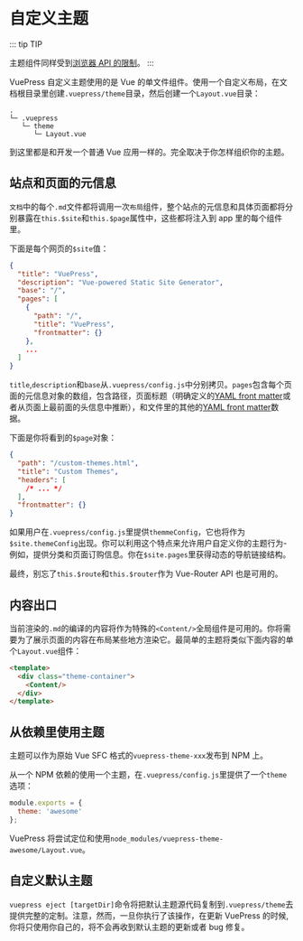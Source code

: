 # 自定义主题

::: tip TIP

主题组件同样受到[浏览器 API 的限制](./UseVueInMarkDown.html)。
:::

VuePress 自定义主题使用的是 Vue 的单文件组件。使用一个自定义布局，在文档根目录里创建`.vuepress/theme`目录，然后创建一个`Layout.vue`目录：

```
.
└─ .vuepress
   └─ theme
      └─ Layout.vue
```

到这里都是和开发一个普通 Vue 应用一样的。完全取决于你怎样组织你的主题。

## 站点和页面的元信息

`文档`中的每个`.md`文件都将调用一次`布局`组件，整个站点的元信息和具体页面都将分别暴露在`this.$site`和`this.$page`属性中，这些都将注入到 app 里的每个组件里。

下面是每个网页的`$site`值：

```json
{
  "title": "VuePress",
  "description": "Vue-powered Static Site Generator",
  "base": "/",
  "pages": [
    {
      "path": "/",
      "title": "VuePress",
      "frontmatter": {}
    },
    ...
  ]
}
```

`title`,`description`和`base`从`.vuepress/config.js`中分别拷贝。`pages`包含每个页面的元信息对象的数组，包含路径，页面标题（明确定义的[YAML front matter](./UseVueInMarkDown.html)或者从页面上最前面的头信息中推断），和文件里的其他的[YAML front matter](./UseVueInMarkDown.html)数据。

下面是你将看到的`$page`对象：

```json
{
  "path": "/custom-themes.html",
  "title": "Custom Themes",
  "headers": [
    /* ... */
  ],
  "frontmatter": {}
}
```

如果用户在`.vuepress/config.js`里提供`themmeConfig`，它也将作为`$site.themeConfig`出现。你可以利用这个特点来允许用户自定义你的主题行为-例如，提供分类和页面订购信息。你在`$site.pages`里获得动态的导航链接结构。

最终，别忘了`this.$route`和`this.$router`作为 Vue-Router API 也是可用的。

## 内容出口

当前渲染的`.md`的编译的内容将作为特殊的`<Content/>`全局组件是可用的。你将需要为了展示页面的内容在布局某些地方渲染它。最简单的主题将类似下面内容的单个`Layout.vue`组件：

```html
<template>
  <div class="theme-container">
    <Content/>
  </div>
</template>
```

## 从依赖里使用主题

主题可以作为原始 Vue SFC 格式的`vuepress-theme-xxx`发布到 NPM 上。

从一个 NPM 依赖的使用一个主题，在`.vuepress/config.js`里提供了一个`theme`选项：

```js
module.exports = {
  theme: 'awesome'
};
```

VuePress 将尝试定位和使用`node_modules/vuepress-theme-awesome/Layout.vue`。

## 自定义默认主题

`vuepress eject [targetDir]`命令将把默认主题源代码复制到`.vuepress/theme`去提供完整的定制。注意，然而，一旦你执行了该操作，在更新 VuePress 的时候,你将只使用你自己的，将不会再收到默认主题的更新或者 bug 修复。
